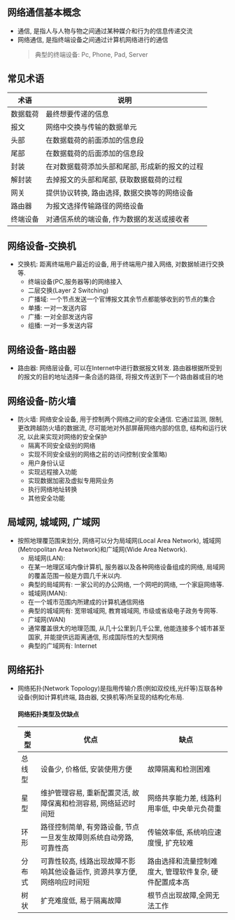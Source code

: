 ## 网络通信基本概念

* 通信, 是指人与人物与物之间通过某种媒介和行为的信息传递交流
* 网络通信, 是指终端设备之间通过计算机网络进行的通信
  > 典型的终端设备: Pc, Phone, Pad, Server

## 常见术语

| 术语   | 说明                       |
| --- | ----------------------- |
| 数据载荷 | 最终想要传递的信息                |
| 报文   | 网络中交换与传输的数据单元            |
| 头部   | 在数据载荷的前面添加的信息段           |
| 尾部   | 在数据载荷的后面添加的信息段           |
| 封装   | 在对数据载荷添加头部和尾部, 形成新的报文的过程 |
| 解封装  | 去掉报文的头部和尾部, 获取数据载荷的过程    |
| 网关   | 提供协议转换, 路由选择, 数据交换等的网络设备 |
| 路由器  | 为报文选择传输路径的网络设备           |
| 终端设备 | 对通信系统的端设备, 作为数据的发送或接收者   |

## 网络设备-交换机

* 交换机: 距离终端用户最近的设备, 用于终端用户接入网络, 对数据帧进行交换等. 
 	- 终端设备(PC,服务器等)的网络接入
 	- 二层交换(Layer 2 Switching)
 	- 广播域: 一个节点发送一个官博报文其余节点都能够收到的节点的集合
 	- 单播: 一对一发送内容
 	- 广播: 一对全部发送内容
 	- 组播: 一对一多发送内容

## 网络设备-路由器

* 路由器: 网络层设备, 可以在Internet中进行数据报文转发. 路由器根据所受到的报文的目的地址选择一条合适的路径, 将报文传送到下一个路由器或目的地

## 网络设备-防火墙

* 防火墙: 网络安全设备, 用于控制两个网络之间的安全通信. 它通过监测, 限制, 更改跨越防火墙的数据流, 尽可能地对外部屏蔽网络内部的信息, 结构和运行状况, 以此来实现对网络的安全保护
 	- 隔离不同安全级别的网络
 	- 实现不同安全级别的网络之前的访问控制(安全策略)
 	- 用户身份认证
 	- 实现远程接入功能
 	- 实现数据加密及虚拟专用网业务
 	- 执行网络地址转换
 	- 其他安全功能

## 局域网, 城域网, 广域网

* 按照地理覆范围来划分, 网络可以分为局域网(Local Area Network), 城域网(Metropolitan Area Network)和广域网(Wide Area Network).
 	- 局域网(LAN):
   	- 在某一地理区域内像计算机, 服务器以及各种网络设备组成的网络, 局域网的覆盖范围一般是方圆几千米以内.
   	- 典型的局域网有: 一家公司的办公网络, 一个网吧的网络, 一个家庭网络等.
 	- 城域网(MAN):
   	- 在一个城市范围内所建成的计算机通信网络
   	- 典型的城域网有: 宽带城域网, 教育城域网, 市级或省级电子政务专网等.
 	- 广域网(WAN)
   	- 通常覆盖很大的地理范围, 从几十公里到几千公里, 他能连接多个城市甚至国家, 并能提供远距离通信, 形成国际性的大型网络
   	- 典型的广域网有: Internet

## 网络拓扑

* 网络拓扑(Network Topology)是指用传输介质(例如双绞线,光纤等)互联各种设备(例如计算机终端, 路由器, 交换机等)所呈现的结构化布局.
  
  #### 网络拓扑类型及优缺点
  | 类型  | 优点                                      | 缺点                            |
  | -- | -------------------------------------- | ---------------------------- |
  | 总线型 | 设备少, 价格低, 安装使用方便                        | 故障隔离和检测困难                     |
  | 星型  | 维护管理容易, 重新配置灵活, 故障保离和检测容易, 网络延迟时间短      | 网络共享能力差, 线路利用率低, 中央单元负荷重      |
  | 环形  | 路径控制简单, 有旁路设备, 节点一旦发生故障则系统自动旁路, 可靠性高    | 传输效率低, 系统响应速度慢, 扩充较难          |
  | 分布式 | 可靠性较高, 线路出现故障不影响其他设备运作, 资源共享方便, 网络响应时间短 | 路由选择和流量控制难度大, 管理软件复杂, 硬件配置成本高 |
  | 树状  | 扩充难度低, 易于隔离故障                           | 根节点出现故障,全网无法工作                |
